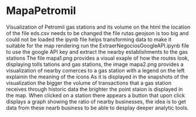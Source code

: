# MapaPetromil
Visualization of Petromil gas stations and its volume
on the html the location of the file eds.csv needs to be changed the file rutas.geojson is too big and could not be loaded
the ipynb file helps transforming  data to make it suitable for the map rendering
run the ExtraerNegociosGoogleAPI.ipynb file to use the google API key and extract the nearby establishments to the gas stations
The file mapa1.png provides a visual exaple of how the routes look, displaying tolls tations and gas stations, the image mapa2.png provides a visualization of nearby comerces to a gas station with a legend on the left explainin the meaning of the icons
As it is displayed in the snapshots of the visualization the bigger the volume of transactions that a gas station receives through historic data the brighter the point staion is displayed in the map.
When clicked on a station there appears a button that upon click displays a graph showing the ratio of nearby businesses, the idea is to get data from these nearb business to be able to desplay deeper analytic tools.
